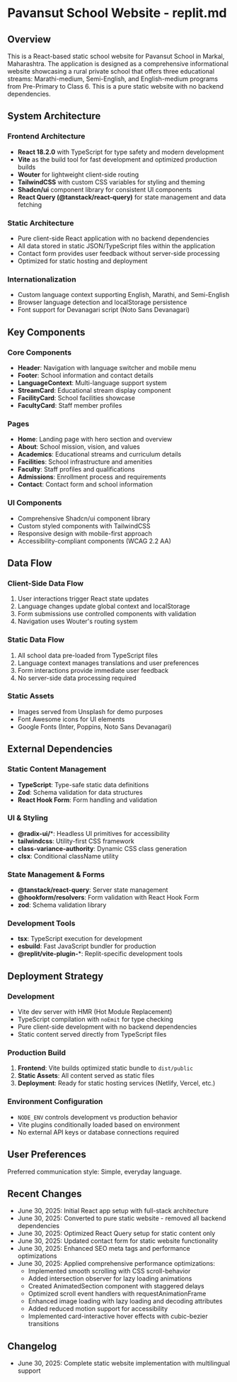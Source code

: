 # Pavansut School Website - replit.md

## Overview

This is a React-based static school website for Pavansut School in Markal, Maharashtra. The application is designed as a comprehensive informational website showcasing a rural private school that offers three educational streams: Marathi-medium, Semi-English, and English-medium programs from Pre-Primary to Class 6. This is a pure static website with no backend dependencies.

## System Architecture

### Frontend Architecture
- **React 18.2.0** with TypeScript for type safety and modern development
- **Vite** as the build tool for fast development and optimized production builds
- **Wouter** for lightweight client-side routing
- **TailwindCSS** with custom CSS variables for styling and theming
- **Shadcn/ui** component library for consistent UI components
- **React Query (@tanstack/react-query)** for state management and data fetching

### Static Architecture
- Pure client-side React application with no backend dependencies
- All data stored in static JSON/TypeScript files within the application
- Contact form provides user feedback without server-side processing
- Optimized for static hosting and deployment

### Internationalization
- Custom language context supporting English, Marathi, and Semi-English
- Browser language detection and localStorage persistence
- Font support for Devanagari script (Noto Sans Devanagari)

## Key Components

### Core Components
- **Header**: Navigation with language switcher and mobile menu
- **Footer**: School information and contact details
- **LanguageContext**: Multi-language support system
- **StreamCard**: Educational stream display component
- **FacilityCard**: School facilities showcase
- **FacultyCard**: Staff member profiles

### Pages
- **Home**: Landing page with hero section and overview
- **About**: School mission, vision, and values
- **Academics**: Educational streams and curriculum details
- **Facilities**: School infrastructure and amenities
- **Faculty**: Staff profiles and qualifications
- **Admissions**: Enrollment process and requirements
- **Contact**: Contact form and school information

### UI Components
- Comprehensive Shadcn/ui component library
- Custom styled components with TailwindCSS
- Responsive design with mobile-first approach
- Accessibility-compliant components (WCAG 2.2 AA)

## Data Flow

### Client-Side Data Flow
1. User interactions trigger React state updates
2. Language changes update global context and localStorage
3. Form submissions use controlled components with validation
4. Navigation uses Wouter's routing system

### Static Data Flow
1. All school data pre-loaded from TypeScript files
2. Language context manages translations and user preferences
3. Form interactions provide immediate user feedback
4. No server-side data processing required

### Static Assets
- Images served from Unsplash for demo purposes
- Font Awesome icons for UI elements
- Google Fonts (Inter, Poppins, Noto Sans Devanagari)

## External Dependencies

### Static Content Management
- **TypeScript**: Type-safe static data definitions
- **Zod**: Schema validation for data structures
- **React Hook Form**: Form handling and validation

### UI & Styling
- **@radix-ui/***: Headless UI primitives for accessibility
- **tailwindcss**: Utility-first CSS framework
- **class-variance-authority**: Dynamic CSS class generation
- **clsx**: Conditional className utility

### State Management & Forms
- **@tanstack/react-query**: Server state management
- **@hookform/resolvers**: Form validation with React Hook Form
- **zod**: Schema validation library

### Development Tools
- **tsx**: TypeScript execution for development
- **esbuild**: Fast JavaScript bundler for production
- **@replit/vite-plugin-***: Replit-specific development tools

## Deployment Strategy

### Development
- Vite dev server with HMR (Hot Module Replacement)
- TypeScript compilation with `noEmit` for type checking
- Pure client-side development with no backend dependencies
- Static content served directly from TypeScript files

### Production Build
1. **Frontend**: Vite builds optimized static bundle to `dist/public`
2. **Static Assets**: All content served as static files
3. **Deployment**: Ready for static hosting services (Netlify, Vercel, etc.)

### Environment Configuration
- `NODE_ENV` controls development vs production behavior
- Vite plugins conditionally loaded based on environment
- No external API keys or database connections required

## User Preferences

Preferred communication style: Simple, everyday language.

## Recent Changes

- June 30, 2025: Initial React app setup with full-stack architecture
- June 30, 2025: Converted to pure static website - removed all backend dependencies
- June 30, 2025: Optimized React Query setup for static content only
- June 30, 2025: Updated contact form for static website functionality
- June 30, 2025: Enhanced SEO meta tags and performance optimizations
- June 30, 2025: Applied comprehensive performance optimizations:
  * Implemented smooth scrolling with CSS scroll-behavior
  * Added intersection observer for lazy loading animations
  * Created AnimatedSection component with staggered delays
  * Optimized scroll event handlers with requestAnimationFrame
  * Enhanced image loading with lazy loading and decoding attributes
  * Added reduced motion support for accessibility
  * Implemented card-interactive hover effects with cubic-bezier transitions

## Changelog

- June 30, 2025: Complete static website implementation with multilingual support